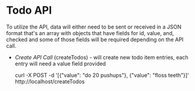 # Todo API

To utilize the API, data will either need to be sent or received in a JSON format that's an array with objects that have fields for id, value, and, checked and some of those fields will be required depending on the API call.

* _Create API Call_ (createTodos) - will create new todo item entries, each entry will need a value field provided

    curl -X POST -d '[{"value": "do 20 pushups"}, {"value": "floss teeth"}]' http://localhost/createTodos
